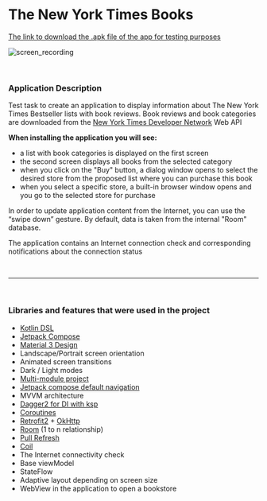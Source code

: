 # The New York Times Books

[The link to download the .apk file of the app for testing purposes](https://drive.google.com/drive/folders/1gwQXfTSa12lL8deDvqLArWuZDN8YEBJ1?usp=drive_link)

![screen_recording](screenRecording/screen_recording.gif)

<br>

### Application Description

Test task to create an application to display information about The New York Times Bestseller lists
with book reviews. Book reviews and book categories are downloaded from
the [New York Times Developer Network](https://developer.nytimes.com/) Web API

**When installing the application you will see:**

- a list with book categories is displayed on the first screen
- the second screen displays all books from the selected category
- when you click on the "Buy" button, a dialog window opens to select the desired store from the
  proposed list where you can purchase this book
- when you select a specific store, a built-in browser window opens and you go to the selected store
  for purchase

In order to update application content from the Internet, you can use the “swipe down” gesture. By
default, data is taken from the internal "Room" database.

The application contains an Internet connection check and corresponding notifications about the
connection status

<br>

---

<br>

### Libraries and features that were used in the project

- [Kotlin DSL](https://docs.gradle.org/current/userguide/kotlin_dsl.html)
- [Jetpack Compose](https://developer.android.com/jetpack/compose)
- [Material 3 Design](https://developer.android.com/jetpack/androidx/releases/compose-material3)
- Landscape/Portrait screen orientation
- Animated screen transitions
- Dark / Light modes
- [Multi-module project](https://developer.android.com/topic/modularization)
- [Jetpack compose default navigation](https://developer.android.com/jetpack/compose/navigation)
- MVVM architecture
- [Dagger2 for DI with ksp](https://dagger.dev/)
- [Coroutines](https://developer.android.com/kotlin/coroutines)
- [Retrofit2](https://square.github.io/retrofit/) + [OkHttp](https://square.github.io/okhttp/)
- [Room](https://developer.android.com/jetpack/androidx/releases/room) (1 to n relationship)
- [Pull Refresh](https://developer.android.com/reference/kotlin/androidx/compose/material/pullrefresh/package-summary)
- [Coil](https://coil-kt.github.io/coil/)
- The Internet connectivity check
- Base viewModel
- StateFlow
- Adaptive layout depending on screen size
- WebView in the application to open a bookstore
